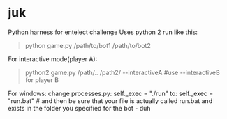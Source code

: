 juk
===

Python harness for entelect challenge 
Uses python 2
run like this:

> python game.py /path/to/bot1 /path/to/bot2 

For interactive mode(player A):
 
> python2 game.py /path/.. /path2/ --interactiveA #use --interactiveB for player B


For windows:
change processes.py:
  self._exec = "./run"
to:
  self._exec = "run.bat"  # and then be sure that your file is actually called run.bat and exists in the folder you specified for the bot - duh


